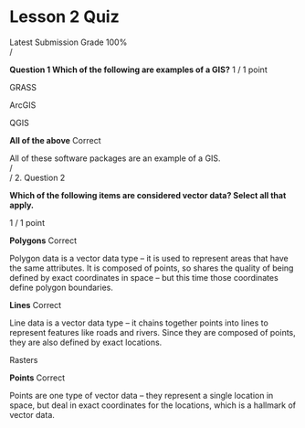 # Lesson 2 Quiz
Latest Submission Grade 100%
<br>/

**Question 1 Which of the following are examples of a GIS?**
1 / 1 point

GRASS

ArcGIS

QGIS

**All of the above**
Correct

All of these software
packages are an example of a GIS.
<br>/
<br>/
2.
Question 2

**Which of the following items are considered vector data? Select all that apply.**

1 / 1 point

**Polygons**
Correct

Polygon data is a
vector data type – it is used to represent areas that have the same attributes.
It is composed of points, so shares the quality of being defined by exact
coordinates in space – but this time those coordinates define polygon
boundaries.    

**Lines**
Correct

Line data is a vector
data type – it chains together points into lines to represent features like roads
and rivers. Since they are composed of points, they are also defined by exact
locations.    

Rasters

**Points**
Correct

Points are one type of
vector data – they represent a single location in space, but deal in exact
coordinates for the locations, which is a hallmark of vector data.    











